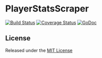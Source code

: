 # PlayerStatsScraper
[![Build Status](https://drone.io/github.com/TF2Stadium/PlayerStatsScraper/status.png)](https://drone.io/github.com/TF2Stadium/PlayerStatsScraper/latest)
[![Coverage Status](https://coveralls.io/repos/TF2Stadium/PlayerStatsScraper/badge.svg?branch=master&service=github)](https://coveralls.io/github/TF2Stadium/PlayerStatsScraper?branch=master)
[![GoDoc](https://godoc.org/github.com/TF2Stadium/PlayerStatsScraper?status.png)](https://godoc.org/github.com/TF2Stadium/PlayerStatsScraper)

## License
Released under the [MIT License](https://github.com/TF2Stadium/PlayerStatsScraper/blob/master/LICENSE)

